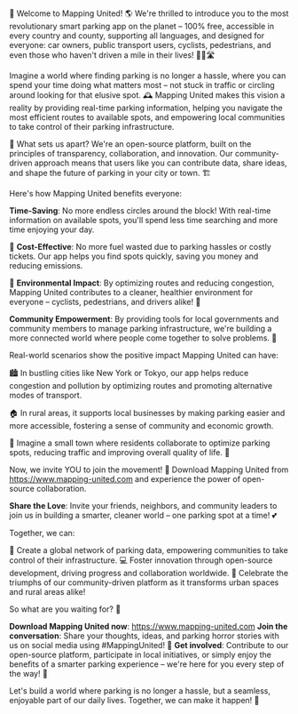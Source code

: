 🚀 Welcome to Mapping United! 🌎 We're thrilled to introduce you to the most revolutionary smart parking app on the planet – 100% free, accessible in every country and county, supporting all languages, and designed for everyone: car owners, public transport users, cyclists, pedestrians, and even those who haven't driven a mile in their lives! 🚗🚌🛣️

Imagine a world where finding parking is no longer a hassle, where you can spend your time doing what matters most – not stuck in traffic or circling around looking for that elusive spot. 🕰️ Mapping United makes this vision a reality by providing real-time parking information, helping you navigate the most efficient routes to available spots, and empowering local communities to take control of their parking infrastructure.

🌟 What sets us apart? We're an open-source platform, built on the principles of transparency, collaboration, and innovation. Our community-driven approach means that users like you can contribute data, share ideas, and shape the future of parking in your city or town. 🏗️

Here's how Mapping United benefits everyone:

**Time-Saving**: No more endless circles around the block! With real-time information on available spots, you'll spend less time searching and more time enjoying your day.

💸 **Cost-Effective**: No more fuel wasted due to parking hassles or costly tickets. Our app helps you find spots quickly, saving you money and reducing emissions.

🌿 **Environmental Impact**: By optimizing routes and reducing congestion, Mapping United contributes to a cleaner, healthier environment for everyone – cyclists, pedestrians, and drivers alike! 🌳

**Community Empowerment**: By providing tools for local governments and community members to manage parking infrastructure, we're building a more connected world where people come together to solve problems. 👥

Real-world scenarios show the positive impact Mapping United can have:

🏙️ In bustling cities like New York or Tokyo, our app helps reduce congestion and pollution by optimizing routes and promoting alternative modes of transport.

🏠 In rural areas, it supports local businesses by making parking easier and more accessible, fostering a sense of community and economic growth.

🌈 Imagine a small town where residents collaborate to optimize parking spots, reducing traffic and improving overall quality of life. 🎉

Now, we invite YOU to join the movement! 🚀 Download Mapping United from https://www.mapping-united.com and experience the power of open-source collaboration.

**Share the Love**: Invite your friends, neighbors, and community leaders to join us in building a smarter, cleaner world – one parking spot at a time! 💕

Together, we can:

🌟 Create a global network of parking data, empowering communities to take control of their infrastructure.
💻 Foster innovation through open-source development, driving progress and collaboration worldwide.
🚀 Celebrate the triumphs of our community-driven platform as it transforms urban spaces and rural areas alike!

So what are you waiting for? 🤔

**Download Mapping United now**: https://www.mapping-united.com
**Join the conversation**: Share your thoughts, ideas, and parking horror stories with us on social media using #MappingUnited! 💬
**Get involved**: Contribute to our open-source platform, participate in local initiatives, or simply enjoy the benefits of a smarter parking experience – we're here for you every step of the way! 🌟

Let's build a world where parking is no longer a hassle, but a seamless, enjoyable part of our daily lives. Together, we can make it happen! 🎉